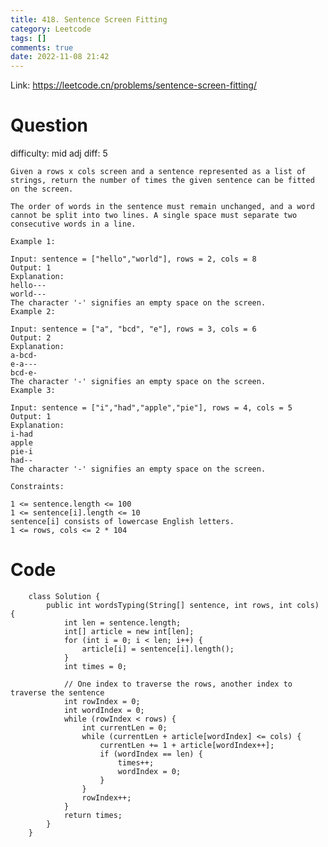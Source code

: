 ```yaml
---
title: 418. Sentence Screen Fitting
category: Leetcode
tags: []
comments: true
date: 2022-11-08 21:42
---
```




Link: https://leetcode.cn/problems/sentence-screen-fitting/

# Question

difficulty: mid
adj diff: 5

    Given a rows x cols screen and a sentence represented as a list of strings, return the number of times the given sentence can be fitted on the screen.

    The order of words in the sentence must remain unchanged, and a word cannot be split into two lines. A single space must separate two consecutive words in a line.

    Example 1:

    Input: sentence = ["hello","world"], rows = 2, cols = 8
    Output: 1
    Explanation:
    hello---
    world---
    The character '-' signifies an empty space on the screen.
    Example 2:

    Input: sentence = ["a", "bcd", "e"], rows = 3, cols = 6
    Output: 2
    Explanation:
    a-bcd-
    e-a---
    bcd-e-
    The character '-' signifies an empty space on the screen.
    Example 3:

    Input: sentence = ["i","had","apple","pie"], rows = 4, cols = 5
    Output: 1
    Explanation:
    i-had
    apple
    pie-i
    had--
    The character '-' signifies an empty space on the screen.

    Constraints:

    1 <= sentence.length <= 100
    1 <= sentence[i].length <= 10
    sentence[i] consists of lowercase English letters.
    1 <= rows, cols <= 2 * 104

# Code

```
    class Solution {
    	public int wordsTyping(String[] sentence, int rows, int cols) {
    		int len = sentence.length;
    		int[] article = new int[len];
    		for (int i = 0; i < len; i++) {
    			article[i] = sentence[i].length();
    		}
    		int times = 0;

    		// One index to traverse the rows, another index to traverse the sentence
    		int rowIndex = 0;
    		int wordIndex = 0;
    		while (rowIndex < rows) {
    			int currentLen = 0;
    			while (currentLen + article[wordIndex] <= cols) {
    				currentLen += 1 + article[wordIndex++];
    				if (wordIndex == len) {
    					times++;
    					wordIndex = 0;
    				}
    			}
    			rowIndex++;
    		}
    		return times;
    	}
    }
```
